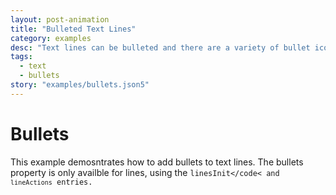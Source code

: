 ```yaml
---
layout: post-animation
title: "Bulleted Text Lines"
category: examples
desc: "Text lines can be bulleted and there are a variety of bullet icons to select from."
tags: 
  - text
  - bullets
story: "examples/bullets.json5"
---
```

# Bullets

This example demosntrates how to add bullets to text lines. The bullets property is only availble for lines, using the <code>linesInit</code< and <code>lineActions</code> entries. 
